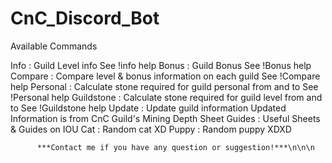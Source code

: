 # CnC_Discord_Bot

Available Commands

Info : Guild Level info
See !info help
Bonus : Guild Bonus
See !Bonus help
Compare : Compare level & bonus information on each guild
See !Compare help
Personal : Calculate stone required for guild personal from and to
See !Personal help
Guildstone : Calculate stone required for guild level from and to
See !Guildstone help
Update : Update guild information
Updated Information is from CnC Guild's Mining Depth Sheet
Guides : Useful Sheets & Guides on IOU
Cat : Random cat XD
Puppy : Random puppy XDXD

          ***Contact me if you have any question or suggestion!***\n\n\n
